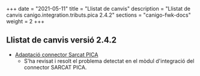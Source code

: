 +++
date        = "2021-05-11"
title       = "Llistat de canvis"
description = "Llistat de canvis canigo.integration.tributs.pica 2.4.2"
sections    = "canigo-fwk-docs"
weight		= 2
+++

## Llistat de canvis versió 2.4.2

- [Adaptació connector Sarcat PICA](/noticies/2021-05-11-Resolucio_problema_connector_SARCAT_PICA/)
   - S'ha revisat i resolt el problema detectat en el mòdul d'integració del connector SARCAT PICA.
